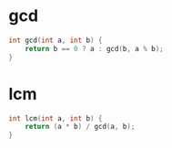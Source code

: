 # gcd

```c++
int gcd(int a, int b) {
    return b == 0 ? a : gcd(b, a % b);
}
```

# lcm

```c++
int lcm(int a, int b) {
    return (a * b) / gcd(a, b);
}
```